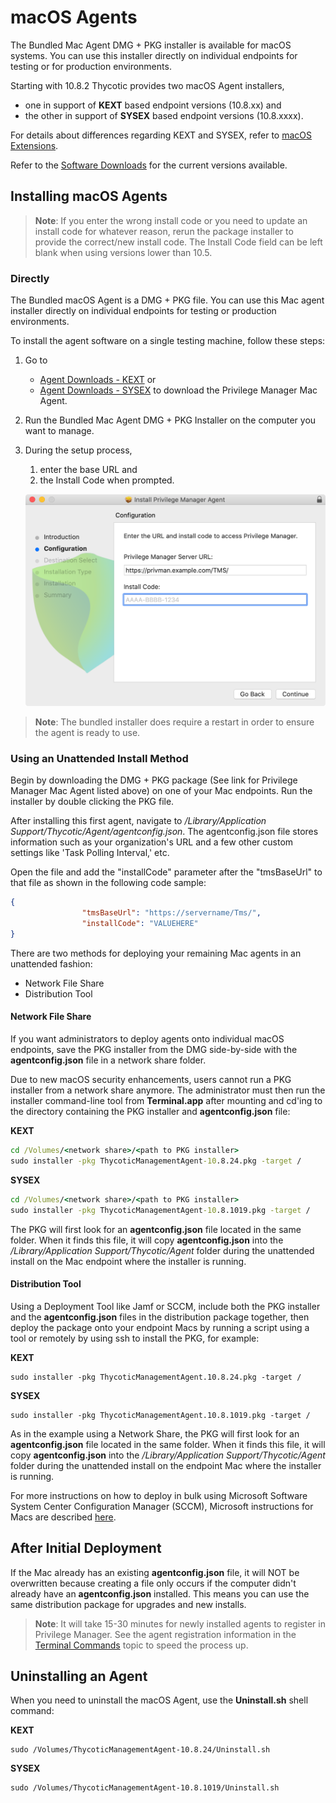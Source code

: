 [title]: # (macOS Agents)
[tags]: # (endpoint,installation,registration)
[priority]: # (1604)
# macOS Agents

The Bundled Mac Agent DMG + PKG installer is available for macOS systems. You can use this installer directly on individual endpoints for testing or for production environments.

Starting with 10.8.2 Thycotic provides two macOS Agent installers,

* one in support of __KEXT__ based endpoint versions (10.8.xx) and
* the other in support of __SYSEX__ based endpoint versions (10.8.xxxx).

For details about differences regarding KEXT and SYSEX, refer to [macOS Extensions](../../platforms/macOS/mac-kexts.md).

Refer to the [Software Downloads](../sw-downloads.md) for the current versions available.

## Installing macOS Agents

>**Note**:
>If you enter the wrong install code or you need to update an install code for whatever reason, rerun the package installer to provide the correct/new install code.
>The Install Code field can be left blank when using versions lower than 10.5.

### Directly

The Bundled macOS Agent is a DMG + PKG file. You can use this Mac agent installer directly on individual endpoints for testing or production environments.

To install the agent software on a single testing machine, follow these steps:

1. Go to 
   * [Agent Downloads - KEXT](https://tmsnuget.thycotic.com/software/Agents/ThycoticManagementAgent-10.8.24.dmg) or
   * [Agent Downloads - SYSEX](https://tmsnuget.thycotic.com/software/Agents/ThycoticManagementAgent-10.8.1019.dmg) to download the Privilege Manager Mac Agent.
1. Run the Bundled Mac Agent DMG + PKG Installer on the computer you want to manage.
1. During the setup process,
   1. enter the base URL and
   1. the Install Code when prompted.​

   ![Mac Agent Install Code field](images/mac/install-code.png "Mac Agent Install Code field")

>**Note**: The bundled installer does require a restart in order to ensure the agent is ready to use.

### Using an Unattended Install Method

Begin by downloading the DMG + PKG package (See link for Privilege Manager Mac Agent listed above) on one of your Mac endpoints. Run the installer by double clicking the PKG file.  

After installing this first agent, navigate to _/Library/Application Support/Thycotic/Agent/agentconfig.json_. The agentconfig.json file stores information such as your organization's URL and a few other custom settings like 'Task Polling Interval,' etc.

Open the file and add the "installCode" parameter after the "tmsBaseUrl" to that file as shown in the following code sample:

```json
{
                "tmsBaseUrl": "https://servername/Tms/",
                "installCode": "VALUEHERE"
}
```

There are two methods for deploying your remaining Mac agents in an unattended fashion:

* Network File Share
* Distribution Tool  

#### Network File Share

If you want administrators to deploy agents onto individual macOS endpoints, save the PKG installer from the DMG side-by-side with the __agentconfig.json__ file in a network share folder.

Due to new macOS security enhancements, users cannot run a PKG installer from a network share anymore. The administrator must then run the installer command-line tool from __Terminal.app__ after mounting and cd'ing to the directory containing the PKG installer and __agentconfig.json__ file:

__KEXT__

```cmd
cd /Volumes/<network share>/<path to PKG installer>
sudo installer -pkg ThycoticManagementAgent-10.8.24.pkg -target /
```

__SYSEX__

```cmd
cd /Volumes/<network share>/<path to PKG installer>
sudo installer -pkg ThycoticManagementAgent-10.8.1019.pkg -target /
```

The PKG will first look for an __agentconfig.json__ file located in the same folder. When it finds this file, it will copy __agentconfig.json__ into the _/Library/Application Support/Thycotic/Agent_ folder during the unattended install on the Mac endpoint where the installer is running.

#### Distribution Tool

Using a Deployment Tool like Jamf or SCCM, include both the PKG installer and the __agentconfig.json__ files in the distribution package together, then deploy the package onto your endpoint Macs by running a script using a tool or remotely by using ssh to install the PKG, for example:

__KEXT__

```shell
sudo installer -pkg ThycoticManagementAgent.10.8.24.pkg -target /
```

__SYSEX__
  
```shell
sudo installer -pkg ThycoticManagementAgent.10.8.1019.pkg -target /
```

As in the example using a Network Share, the PKG will first look for an __agentconfig.json__ file located in the same folder. When it finds this file, it will copy __agentconfig.json__ into the _/Library/Application Support/Thycotic/Agent_ folder during the unattended install on the endpoint Mac where the installer is running.

For more instructions on how to deploy in bulk using Microsoft Software System Center Configuration Manager (SCCM), Microsoft instructions for Macs are described [here](https://technet.microsoft.com/en-us/library/jj687950.aspx).

## After Initial Deployment

If the Mac already has an existing __agentconfig.json__ file, it will NOT be overwritten because creating a file only occurs if the computer didn't already have an __agentconfig.json__ installed. This means you can use the same distribution package for upgrades and new installs.

>**Note**:
>It will take 15-30 minutes for newly installed agents to register in Privilege Manager. See the agent registration information in the [Terminal Commands](agent-inst-mac.md#terminal_commands) topic to speed the process up.

## Uninstalling an Agent

When you need to uninstall the macOS Agent, use the __Uninstall.sh__ shell command:

__KEXT__

```shell
sudo /Volumes/ThycoticManagementAgent-10.8.24/Uninstall.sh
```

__SYSEX__

```shell
sudo /Volumes/ThycoticManagementAgent-10.8.1019/Uninstall.sh
```
